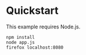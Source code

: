 # Quickstart

This example requires Node.js.

    npm install
    node app.js
    firefox localhost:8080
